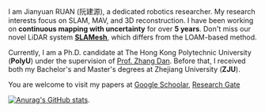 
I am Jianyuan RUAN (阮建源), a dedicated robotics researcher. My research interests focus on SLAM, MAV, and 3D reconstruction. I have been working on **continuous mapping with uncertainty** for over **5 years**. Don't miss our novel LiDAR system [**SLAMesh**](https://github.com/lab-sun/SLAMesh), which differs from the LOAM-based method.

Currently, I am a Ph.D. candidate at The Hong Kong Polytechnic University (**PolyU**) under the supervision of [Prof. Zhang Dan](https://www.polyu.edu.hk/me/people/academic-teaching-staff/zhang-dan-prof/). Before that, I received both my Bachelor's and Master's degrees at Zhejiang University (**ZJU**).

You are welcome to visit my papers at [Google Schoolar](https://scholar.google.com.hk/citations?user=Jq5iTpUAAAAJ&hl=zh-CN), [Research Gate](https://www.researchgate.net/profile/Jianyuan-Ruan)

[![Anurag's GitHub stats](https://github-readme-stats.vercel.app/api?username=RuanJY)](https://github.com/anuraghazra/github-readme-stats).
